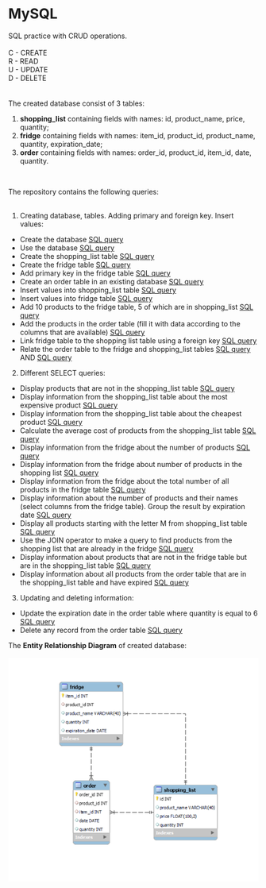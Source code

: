 # MySQL
SQL practice with CRUD operations.
<br><br>
C - CREATE<br>
R - READ<br>
U - UPDATE<br>
D - DELETE<br>
<br><br>
The created database consist of 3 tables: 
1) <b>shopping_list</b> containing fields with names: id, product_name, price, quantity;
2) <b>fridge</b> containing fields with names: item_id, product_id, product_name, quantity, expiration_date;
3) <b>order</b> containing fields with names: order_id, product_id, item_id, date, quantity.

<br>

The repository contains the following queries:
<br><br>
1) Creating database, tables. Adding primary and foreign key. Insert values: <br>
- Create the database [SQL query](https://github.com/spoy-ler/MySQL/blob/main/create_db.sql) <br>
- Use the database [SQL query](https://github.com/spoy-ler/MySQL/blob/main/use_db.sql) <br>
- Create the shopping_list table [SQL query](https://github.com/spoy-ler/MySQL/blob/main/create_tb_shopping_list.sql) <br>
- Create the fridge table [SQL query](https://github.com/spoy-ler/MySQL/blob/main/create_tb_fridge.sql) <br>
- Add primary key in the fridge table [SQL query](https://github.com/spoy-ler/MySQL/blob/main/add_primary_key_fridge.sql) <br> 
- Create an order table in an existing database [SQL query](https://github.com/spoy-ler/MySQL/blob/main/create_tb_order.sql) <br>
- Insert values into shopping_list table [SQL query](https://github.com/spoy-ler/MySQL/blob/main/insert_into_shopping_list.sql) <br>
- Insert values into fridge table [SQL query](https://github.com/spoy-ler/MySQL/blob/main/insert_into_fridge.sql) <br>
- Add 10 products to the fridge table, 5 of which are in shopping_list [SQL query](https://github.com/spoy-ler/MySQL/blob/main/insert_into_fridge_new_values.sql) <br>
- Add the products in the order table (fill it with data according to the columns that are available) [SQL query](https://github.com/spoy-ler/MySQL/blob/main/insert_into_order.sql) <br>
- Link fridge table to the shopping list table using a foreign key [SQL query](https://github.com/spoy-ler/MySQL/blob/main/add_foreign_key.sql) <br> 
- Relate the order table to the fridge and shopping_list tables [SQL query](https://github.com/spoy-ler/MySQL/blob/main/add_foreign_key_order_with_fridge.sql) AND [SQL query](https://github.com/spoy-ler/MySQL/blob/main/add_foreign_key_order_with_shopping_list.sql) <br>

2) Different SELECT queries:<br>
- Display products that are not in the shopping_list table [SQL query](https://github.com/spoy-ler/MySQL/blob/main/select_product_from_fridge.sql) <br> 
- Display information from the shopping_list table about the most expensive product [SQL query](https://github.com/spoy-ler/MySQL/blob/main/max_price_from_SL.sql) <br> 
- Display information from the shopping_list table about the cheapest product [SQL query](https://github.com/spoy-ler/MySQL/blob/main/min_price_from_SL.sql) <br> 
- Calculate the average cost of products from the shopping_list table [SQL query](https://github.com/spoy-ler/MySQL/blob/main/avg_price_from_SL.sql) <br> 
- Display information from the fridge about the number of products [SQL query](https://github.com/spoy-ler/MySQL/blob/main/count_all_from_f.sql) <br> 
- Display information from the fridge about number of products in the shopping list [SQL query](https://github.com/spoy-ler/MySQL/blob/main/count_SL_from_f.sql) <br> 
- Display information from the fridge about the total number of all products in the fridge table [SQL query](https://github.com/spoy-ler/MySQL/blob/main/sum_from_f.sql) <br> 
- Display information about the number of products and their names (select columns from the fridge table). Group the result by expiration date [SQL query](https://github.com/spoy-ler/MySQL/blob/main/group_by_from_f.sql) <br> 
- Display all products starting with the letter M from shopping_list table [SQL query](https://github.com/spoy-ler/MySQL/blob/main/select_pr_with_M.sql) <br> 
- Use the JOIN operator to make a query to find products from the shopping list that are already in the fridge [SQL query](https://github.com/spoy-ler/MySQL/blob/main/select_in_join.sql) <br> 
- Display information about products that are not in the fridge table but are in the shopping_list table [SQL query](https://github.com/spoy-ler/MySQL/blob/main/select_not_in.sql) <br>
- Display information about all products from the order table that are in the shopping_list table and have expired [SQL query](https://github.com/spoy-ler/MySQL/blob/main/select_all_where_date.sql) <br>

3) Updating and deleting information:<br>
- Update the expiration date in the order table where quantity is equal to 6 [SQL query](https://github.com/spoy-ler/MySQL/blob/main/update_date_order.sql) <br> 
- Delete any record from the order table [SQL query](https://github.com/spoy-ler/MySQL/blob/main/delete_item.sql) <br>

The <b>Entity Relationship Diagram</b> of created database:<br><br>
<img src="https://github.com/spoy-ler/MySQL/blob/main/Screenshot_30.png"
  width = 550px
  height = 450px>
